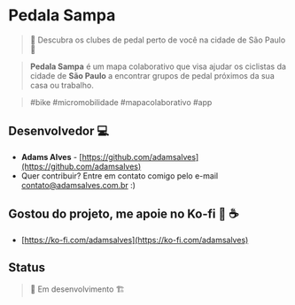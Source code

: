 # Pedala Sampa

> :bicyclist: Descubra os clubes de pedal perto de você na cidade de São Paulo :mountain_bicyclist:

> **Pedala Sampa** é um mapa colaborativo que visa ajudar os ciclistas da cidade de **São Paulo** a encontrar grupos de pedal próximos da sua casa ou trabalho.

> #bike #micromobilidade #mapacolaborativo #app  

## Desenvolvedor :computer:

*  **Adams Alves** - [https://github.com/adamsalves](https://github.com/adamsalves)
*  Quer contribuir? Entre em contato comigo pelo e-mail contato@adamsalves.com.br :)

## Gostou do projeto, me apoie no Ko-fi :raised_hands: :coffee:

- [https://ko-fi.com/adamsalves](https://ko-fi.com/adamsalves)

## Status

> :construction: Em desenvolvimento :building_construction: